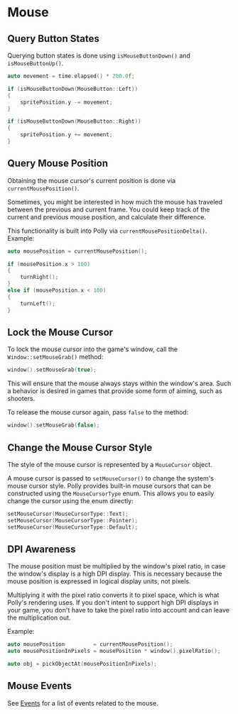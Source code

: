 # Mouse

## Query Button States

Querying button states is done using `isMouseButtonDown()` and `isMouseButtonUp()`.

```cpp
auto movement = time.elapsed() * 200.0f;

if (isMouseButtonDown(MouseButton::Left))
{
    spritePosition.y -= movement;
}

if (isMouseButtonDown(MouseButton::Right))
{
    spritePosition.y += movement;
}
```

## Query Mouse Position

Obtaining the mouse cursor's current position is done via `currentMousePosition()`.

Sometimes, you might be interested in how much the mouse has traveled between the previous and current frame.
You could keep track of the current and previous mouse position, and calculate their difference.

This functionality is built into Polly via `currentMousePositionDelta()`.
Example:

```cpp
auto mousePosition = currentMousePosition();

if (mousePosition.x > 100)
{
    turnRight();
}
else if (mousePosition.x < 100)
{
    turnLeft();
}
```

## Lock the Mouse Cursor

To lock the mouse cursor into the game's window, call the `Window::setMouseGrab()` method:

```cpp
window().setMouseGrab(true);
```

This will ensure that the mouse always stays within the window's area. Such a behavior is desired in games that provide some form of aiming, such as shooters.

To release the mouse cursor again, pass `false` to the method:

```cpp
window().setMouseGrab(false);
```

## Change the Mouse Cursor Style

The style of the mouse cursor is represented by a `MouseCursor` object.

A mouse cursor is passed to `setMouseCursor()` to change the system's mouse cursor style. Polly provides built-in mouse cursors that can be constructed using the `MouseCursorType` enum. This allows you to easily change the cursor using the enum directly:

```cpp
setMouseCursor(MouseCursorType::Text);
setMouseCursor(MouseCursorType::Pointer);
setMouseCursor(MouseCursorType::Default);
```


## DPI Awareness

The mouse position must be multiplied by the window's pixel ratio, in case the window's display is a high DPI display.
This is necessary because the mouse position is expressed in logical display units, not pixels.

Multiplying it with the pixel ratio converts it to pixel space, which is what Polly's rendering uses.
If you don't intent to support high DPI displays in your game, you don't have to take the pixel ratio into
account and can leave the multiplication out.

Example:

```cpp
auto mousePosition         = currentMousePosition();
auto mousePositionInPixels = mousePosition * window().pixelRatio();

auto obj = pickObjectAt(mousePositionInPixels);
```

## Mouse Events

See [Events](/game/events) for a list of events related to the mouse.
